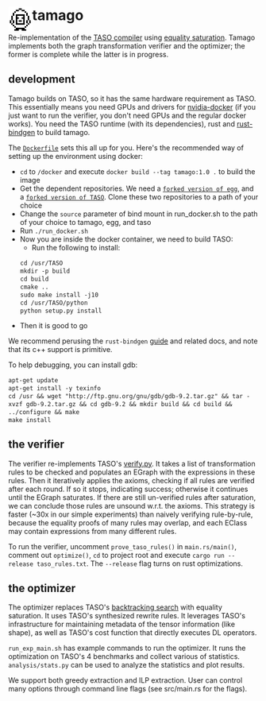 # tamago <img src="img/tmg.png" alt="tamagotchi" height="48" align="left"/>
Re-implementation of the [TASO compiler](https://github.com/jiazhihao/TASO) 
using [equality saturation](https://mwillsey.com/papers/egg/). Tamago implements
both the graph transformation verifier and the optimizer; the former is complete while
the latter is in progress. 

## development

Tamago builds on TASO, so it has the same hardware requirement as TASO. This essentially
means you need GPUs and drivers for [nvidia-docker](https://github.com/NVIDIA/nvidia-docker/) 
(if you just want to run the verifier, you don't need GPUs and the regular docker works). 
You need the TASO runtime (with its dependencies), rust and 
[rust-bindgen](https://github.com/rust-lang/rust-bindgen) to build tamago. 

The [`Dockerfile`](docker/Dockerfile) sets this all up for you. Here's the recommended way of 
setting up the environment using docker:

- `cd` to `/docker` and execute `docker build --tag tamago:1.0 .` to build the image
- Get the dependent repositories. We need a [`forked version of egg`](https://github.com/yycdavid/egg), and a [`forked version of TASO`](https://github.com/yycdavid/taso). Clone these two repositories to a path of your choice
- Change the `source` parameter of bind mount in run_docker.sh to the path of your choice to tamago, egg, and taso
- Run `./run_docker.sh`
- Now you are inside the docker container, we need to build TASO:
    - Run the following to install:
    ```
    cd /usr/TASO
    mkdir -p build
    cd build
    cmake ..
    sudo make install -j10
    cd /usr/TASO/python
    python setup.py install
    ```
- Then it is good to go

We recommend perusing the
`rust-bindgen` [guide](https://rust-lang.github.io/rust-bindgen/) and related 
docs, and note that its c++ support is primitive. 

To help debugging, you can install gdb:
```
apt-get update
apt-get install -y texinfo
cd /usr && wget "http://ftp.gnu.org/gnu/gdb/gdb-9.2.tar.gz" && tar -xvzf gdb-9.2.tar.gz && cd gdb-9.2 && mkdir build && cd build && ../configure && make
make install
```

## the verifier
The verifier re-implements TASO's [verify.py](https://github.com/jiazhihao/TASO/blob/master/verify/verify.py). 
It takes a list of 
transformation rules to be checked and populates an EGraph with the expressions in
these rules. Then it iteratively applies the axioms, checking if all rules are verified
after each round. If so it stops, indicating success; otherwise it continues until the 
EGraph saturates. If there are still un-verified rules after saturation, we can 
conclude those rules are unsound w.r.t. the axioms. This strategy is faster (~30x in
our simple experiments) than naively
verifying rule-by-rule, because the equality proofs of many rules may overlap, and each
EClass may contain expressions from many different rules. 

To run the verifier, uncomment `prove_taso_rules()` in `main.rs/main()`, comment out
`optimize()`, `cd` to project root and execute `cargo run --release taso_rules.txt`.
The `--release` flag turns on rust optimizations.

## the optimizer
The optimizer replaces TASO's [backtracking search](https://cs.stanford.edu/~padon/taso-sosp19.pdf)
with equality saturation. It uses TASO's synthesized rewrite rules. It leverages TASO's
infrastructure for maintaining metadata of the tensor information (like shape), as well as 
TASO's cost function that directly executes DL operators. 

`run_exp_main.sh` has example commands to run the optimizer. It runs the optimization on TASO's 4 benchmarks and collect various of statistics. `analysis/stats.py` can be used to analyze the statistics and plot results.

We support both greedy extraction and ILP extraction. User can control many options through command line flags (see src/main.rs for the flags). 